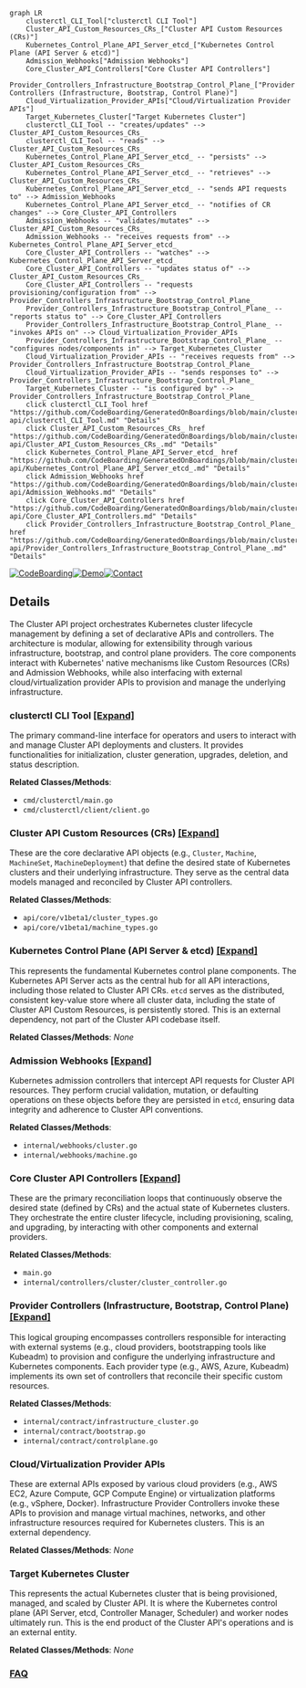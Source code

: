 ```mermaid
graph LR
    clusterctl_CLI_Tool["clusterctl CLI Tool"]
    Cluster_API_Custom_Resources_CRs_["Cluster API Custom Resources (CRs)"]
    Kubernetes_Control_Plane_API_Server_etcd_["Kubernetes Control Plane (API Server & etcd)"]
    Admission_Webhooks["Admission Webhooks"]
    Core_Cluster_API_Controllers["Core Cluster API Controllers"]
    Provider_Controllers_Infrastructure_Bootstrap_Control_Plane_["Provider Controllers (Infrastructure, Bootstrap, Control Plane)"]
    Cloud_Virtualization_Provider_APIs["Cloud/Virtualization Provider APIs"]
    Target_Kubernetes_Cluster["Target Kubernetes Cluster"]
    clusterctl_CLI_Tool -- "creates/updates" --> Cluster_API_Custom_Resources_CRs_
    clusterctl_CLI_Tool -- "reads" --> Cluster_API_Custom_Resources_CRs_
    Kubernetes_Control_Plane_API_Server_etcd_ -- "persists" --> Cluster_API_Custom_Resources_CRs_
    Kubernetes_Control_Plane_API_Server_etcd_ -- "retrieves" --> Cluster_API_Custom_Resources_CRs_
    Kubernetes_Control_Plane_API_Server_etcd_ -- "sends API requests to" --> Admission_Webhooks
    Kubernetes_Control_Plane_API_Server_etcd_ -- "notifies of CR changes" --> Core_Cluster_API_Controllers
    Admission_Webhooks -- "validates/mutates" --> Cluster_API_Custom_Resources_CRs_
    Admission_Webhooks -- "receives requests from" --> Kubernetes_Control_Plane_API_Server_etcd_
    Core_Cluster_API_Controllers -- "watches" --> Kubernetes_Control_Plane_API_Server_etcd_
    Core_Cluster_API_Controllers -- "updates status of" --> Cluster_API_Custom_Resources_CRs_
    Core_Cluster_API_Controllers -- "requests provisioning/configuration from" --> Provider_Controllers_Infrastructure_Bootstrap_Control_Plane_
    Provider_Controllers_Infrastructure_Bootstrap_Control_Plane_ -- "reports status to" --> Core_Cluster_API_Controllers
    Provider_Controllers_Infrastructure_Bootstrap_Control_Plane_ -- "invokes APIs on" --> Cloud_Virtualization_Provider_APIs
    Provider_Controllers_Infrastructure_Bootstrap_Control_Plane_ -- "configures nodes/components in" --> Target_Kubernetes_Cluster
    Cloud_Virtualization_Provider_APIs -- "receives requests from" --> Provider_Controllers_Infrastructure_Bootstrap_Control_Plane_
    Cloud_Virtualization_Provider_APIs -- "sends responses to" --> Provider_Controllers_Infrastructure_Bootstrap_Control_Plane_
    Target_Kubernetes_Cluster -- "is configured by" --> Provider_Controllers_Infrastructure_Bootstrap_Control_Plane_
    click clusterctl_CLI_Tool href "https://github.com/CodeBoarding/GeneratedOnBoardings/blob/main/cluster-api/clusterctl_CLI_Tool.md" "Details"
    click Cluster_API_Custom_Resources_CRs_ href "https://github.com/CodeBoarding/GeneratedOnBoardings/blob/main/cluster-api/Cluster_API_Custom_Resources_CRs_.md" "Details"
    click Kubernetes_Control_Plane_API_Server_etcd_ href "https://github.com/CodeBoarding/GeneratedOnBoardings/blob/main/cluster-api/Kubernetes_Control_Plane_API_Server_etcd_.md" "Details"
    click Admission_Webhooks href "https://github.com/CodeBoarding/GeneratedOnBoardings/blob/main/cluster-api/Admission_Webhooks.md" "Details"
    click Core_Cluster_API_Controllers href "https://github.com/CodeBoarding/GeneratedOnBoardings/blob/main/cluster-api/Core_Cluster_API_Controllers.md" "Details"
    click Provider_Controllers_Infrastructure_Bootstrap_Control_Plane_ href "https://github.com/CodeBoarding/GeneratedOnBoardings/blob/main/cluster-api/Provider_Controllers_Infrastructure_Bootstrap_Control_Plane_.md" "Details"
```

[![CodeBoarding](https://img.shields.io/badge/Generated%20by-CodeBoarding-9cf?style=flat-square)](https://github.com/CodeBoarding/GeneratedOnBoardings)[![Demo](https://img.shields.io/badge/Try%20our-Demo-blue?style=flat-square)](https://www.codeboarding.org/demo)[![Contact](https://img.shields.io/badge/Contact%20us%20-%20contact@codeboarding.org-lightgrey?style=flat-square)](mailto:contact@codeboarding.org)

## Details

The Cluster API project orchestrates Kubernetes cluster lifecycle management by defining a set of declarative APIs and controllers. The architecture is modular, allowing for extensibility through various infrastructure, bootstrap, and control plane providers. The core components interact with Kubernetes' native mechanisms like Custom Resources (CRs) and Admission Webhooks, while also interfacing with external cloud/virtualization provider APIs to provision and manage the underlying infrastructure.

### clusterctl CLI Tool [[Expand]](./clusterctl_CLI_Tool.md)
The primary command-line interface for operators and users to interact with and manage Cluster API deployments and clusters. It provides functionalities for initialization, cluster generation, upgrades, deletion, and status description.


**Related Classes/Methods**:

- `cmd/clusterctl/main.go`
- `cmd/clusterctl/client/client.go`


### Cluster API Custom Resources (CRs) [[Expand]](./Cluster_API_Custom_Resources_CRs_.md)
These are the core declarative API objects (e.g., `Cluster`, `Machine`, `MachineSet`, `MachineDeployment`) that define the desired state of Kubernetes clusters and their underlying infrastructure. They serve as the central data models managed and reconciled by Cluster API controllers.


**Related Classes/Methods**:

- `api/core/v1beta1/cluster_types.go`
- `api/core/v1beta1/machine_types.go`


### Kubernetes Control Plane (API Server & etcd) [[Expand]](./Kubernetes_Control_Plane_API_Server_etcd_.md)
This represents the fundamental Kubernetes control plane components. The Kubernetes API Server acts as the central hub for all API interactions, including those related to Cluster API CRs. `etcd` serves as the distributed, consistent key-value store where all cluster data, including the state of Cluster API Custom Resources, is persistently stored. This is an external dependency, not part of the Cluster API codebase itself.


**Related Classes/Methods**: _None_

### Admission Webhooks [[Expand]](./Admission_Webhooks.md)
Kubernetes admission controllers that intercept API requests for Cluster API resources. They perform crucial validation, mutation, or defaulting operations on these objects before they are persisted in `etcd`, ensuring data integrity and adherence to Cluster API conventions.


**Related Classes/Methods**:

- `internal/webhooks/cluster.go`
- `internal/webhooks/machine.go`


### Core Cluster API Controllers [[Expand]](./Core_Cluster_API_Controllers.md)
These are the primary reconciliation loops that continuously observe the desired state (defined by CRs) and the actual state of Kubernetes clusters. They orchestrate the entire cluster lifecycle, including provisioning, scaling, and upgrading, by interacting with other components and external providers.


**Related Classes/Methods**:

- `main.go`
- `internal/controllers/cluster/cluster_controller.go`


### Provider Controllers (Infrastructure, Bootstrap, Control Plane) [[Expand]](./Provider_Controllers_Infrastructure_Bootstrap_Control_Plane_.md)
This logical grouping encompasses controllers responsible for interacting with external systems (e.g., cloud providers, bootstrapping tools like Kubeadm) to provision and configure the underlying infrastructure and Kubernetes components. Each provider type (e.g., AWS, Azure, Kubeadm) implements its own set of controllers that reconcile their specific custom resources.


**Related Classes/Methods**:

- `internal/contract/infrastructure_cluster.go`
- `internal/contract/bootstrap.go`
- `internal/contract/controlplane.go`


### Cloud/Virtualization Provider APIs
These are external APIs exposed by various cloud providers (e.g., AWS EC2, Azure Compute, GCP Compute Engine) or virtualization platforms (e.g., vSphere, Docker). Infrastructure Provider Controllers invoke these APIs to provision and manage virtual machines, networks, and other infrastructure resources required for Kubernetes clusters. This is an external dependency.


**Related Classes/Methods**: _None_

### Target Kubernetes Cluster
This represents the actual Kubernetes cluster that is being provisioned, managed, and scaled by Cluster API. It is where the Kubernetes control plane (API Server, etcd, Controller Manager, Scheduler) and worker nodes ultimately run. This is the end product of the Cluster API's operations and is an external entity.


**Related Classes/Methods**: _None_



### [FAQ](https://github.com/CodeBoarding/GeneratedOnBoardings/tree/main?tab=readme-ov-file#faq)